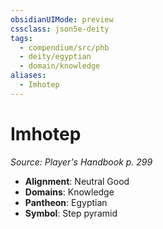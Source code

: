 ```yaml
---
obsidianUIMode: preview
cssclass: json5e-deity
tags:
  - compendium/src/phb
  - deity/egyptian
  - domain/knowledge
aliases:
  - Imhotep
---
```

# Imhotep
*Source: Player's Handbook p. 299* 

- **Alignment**: Neutral Good
- **Domains**: Knowledge
- **Pantheon**: Egyptian
- **Symbol**: Step pyramid